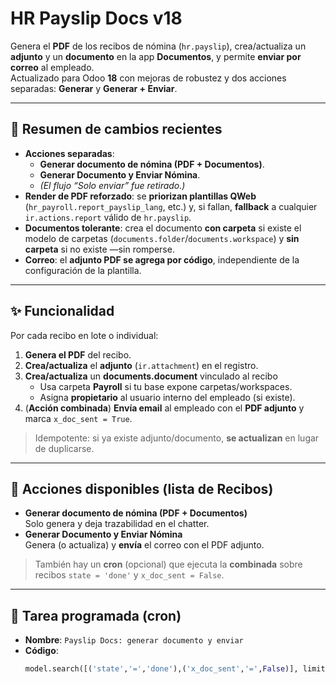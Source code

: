 # HR Payslip Docs v18

Genera el **PDF** de los recibos de nómina (`hr.payslip`), crea/actualiza un **adjunto** y un **documento** en la app **Documentos**, y permite **enviar por correo** al empleado.  
Actualizado para Odoo **18** con mejoras de robustez y dos acciones separadas: **Generar** y **Generar + Enviar**.

---

## 👀 Resumen de cambios recientes
- **Acciones separadas**:
  - **Generar documento de nómina (PDF + Documentos)**.
  - **Generar Documento y Enviar Nómina**.
  - _(El flujo “Solo enviar” fue retirado.)_
- **Render de PDF reforzado**: se **priorizan plantillas QWeb** (`hr_payroll.report_payslip_lang`, etc.) y, si fallan, **fallback** a cualquier `ir.actions.report` válido de `hr.payslip`.
- **Documentos tolerante**: crea el documento **con carpeta** si existe el modelo de carpetas (`documents.folder`/`documents.workspace`) y **sin carpeta** si no existe —sin romperse.
- **Correo**: el **adjunto PDF se agrega por código**, independiente de la configuración de la plantilla.

---

## ✨ Funcionalidad
Por cada recibo en lote o individual:
1. **Genera el PDF** del recibo.
2. **Crea/actualiza** el **adjunto** (`ir.attachment`) en el registro.
3. **Crea/actualiza** un **documents.document** vinculado al recibo  
   - Usa carpeta **Payroll** si tu base expone carpetas/workspaces.  
   - Asigna **propietario** al usuario interno del empleado (si existe).
4. (**Acción combinada**) **Envía email** al empleado con el **PDF adjunto** y marca `x_doc_sent = True`.

> Idempotente: si ya existe adjunto/documento, **se actualizan** en lugar de duplicarse.

---

## 🧭 Acciones disponibles (lista de Recibos)
- **Generar documento de nómina (PDF + Documentos)**  
  Solo genera y deja trazabilidad en el chatter.
- **Generar Documento y Enviar Nómina**  
  Genera (o actualiza) y **envía** el correo con el PDF adjunto.

> También hay un **cron** (opcional) que ejecuta la **combinada** sobre recibos `state = 'done'` y `x_doc_sent = False`.

---

## 🔁 Tarea programada (cron)
- **Nombre**: `Payslip Docs: generar documento y enviar`
- **Código**:
  ```python
  model.search([('state','=','done'),('x_doc_sent','=',False)], limit=100).action_generate_document_and_send_email()
